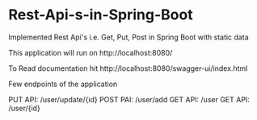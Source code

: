 # Rest-Api-s-in-Spring-Boot
Implemented Rest Api's i.e. Get, Put, Post in Spring Boot with static data

This application will run on http://localhost:8080/

To Read documentation hit http://localhost:8080/swagger-ui/index.html 

Few endpoints of the application 

PUT API: /user/update/{id}
POST PAI: /user/add
GET API: /user
GET API: /user/{id}

